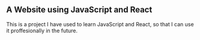 
## A Website using JavaScript and React

This is a project I have used to learn JavaScript and React, so that I can use it proffesionally in the future.
